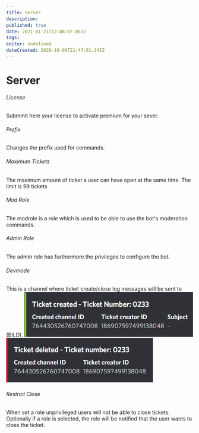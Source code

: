 ```yaml
---
title: Server
description: 
published: true
date: 2021-01-21T12:08:07.051Z
tags: 
editor: undefined
dateCreated: 2020-10-09T21:47:01.145Z
---
```


# Server
###### License
Submmit here your license to activate premium for your sever.

###### Prefix
Changes the prefix used for commands.

###### Maximum Tickets
The maximum amount of ticket a user can have open at the same time.
The limit is 99 tickets

###### Mod Role
The modrole is a role which is used to be able to use the bot's moderation commands.

###### Admin Role
The admin role has furthermore the privileges to configure the bot.

###### Devmode
This is a channel where ticket create/close log messages will be sent to (BILD).
![ticketcreate.png](/ticketcreate.png) ![ticketdelete.png](/ticketdelete.png)

###### Restrict Close
When set a role unprivileged users will not be able to close tickets. Optionally if a role is selected, the role will be notified that the user wants to close the ticket.